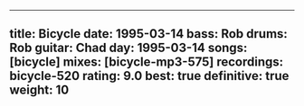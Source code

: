 
---
title: Bicycle
date: 1995-03-14
bass:	Rob
drums:	Rob
guitar:	Chad
day: 1995-03-14
songs: [bicycle]
mixes: [bicycle-mp3-575]
recordings: bicycle-520
rating: 9.0
best: true
definitive: true
weight: 10
---
